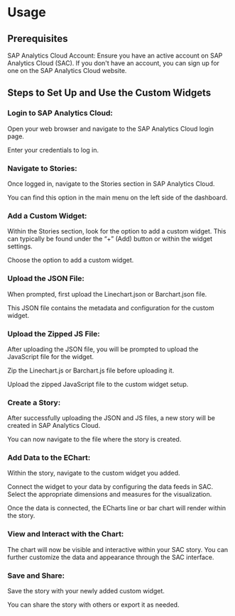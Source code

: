 # Usage
## Prerequisites

SAP Analytics Cloud Account: Ensure you have an active account on SAP Analytics Cloud (SAC). If you don't have an account, you can sign up for one on the SAP Analytics Cloud website.

## Steps to Set Up and Use the Custom Widgets

### Login to SAP Analytics Cloud:

Open your web browser and navigate to the SAP Analytics Cloud login page.

Enter your credentials to log in.

### Navigate to Stories:

Once logged in, navigate to the Stories section in SAP Analytics Cloud. 

You can find this option in the main menu on the left side of the dashboard.

### Add a Custom Widget:

Within the Stories section, look for the option to add a custom widget. This can typically be found under the “+” (Add) button or within the widget settings.

Choose the option to add a custom widget.

### Upload the JSON File:

When prompted, first upload the Linechart.json or Barchart.json file.

This JSON file contains the metadata and configuration for the custom widget.

### Upload the Zipped JS File:

After uploading the JSON file, you will be prompted to upload the JavaScript file for the widget.

Zip the Linechart.js or Barchart.js file before uploading it.

Upload the zipped JavaScript file to the custom widget setup.

### Create a Story:

After successfully uploading the JSON and JS files, a new story will be created in SAP Analytics Cloud.

You can now navigate to the file where the story is created.

### Add Data to the EChart:

Within the story, navigate to the custom widget you added.

Connect the widget to your data by configuring the data feeds in SAC. Select the appropriate dimensions and measures for the visualization.

Once the data is connected, the ECharts line or bar chart will render within the story.

### View and Interact with the Chart:

The chart will now be visible and interactive within your SAC story. You can further customize the data and appearance through the SAC interface.

### Save and Share:

Save the story with your newly added custom widget.

You can share the story with others or export it as needed.
